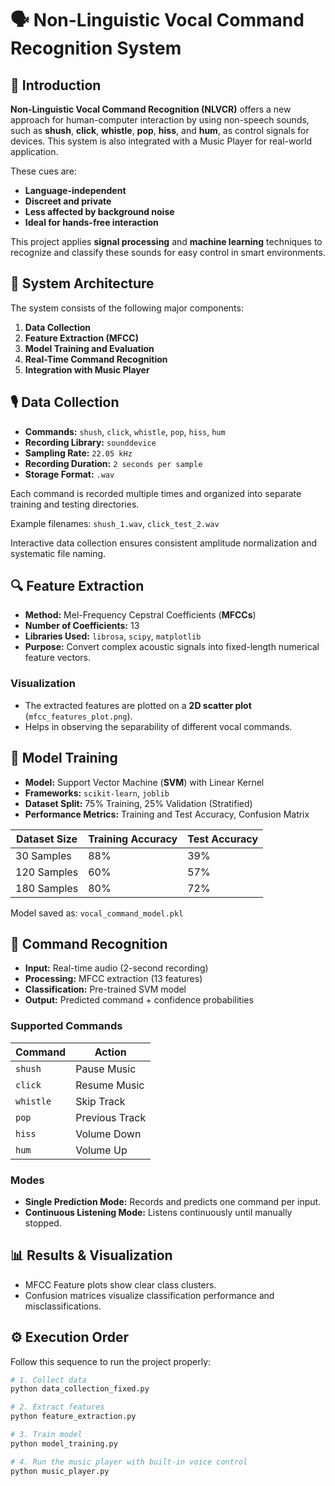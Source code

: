 # 🗣️ Non-Linguistic Vocal Command Recognition System


## 📘 Introduction

**Non-Linguistic Vocal Command Recognition (NLVCR)** offers a new approach for human-computer interaction by using non-speech sounds, such as **shush**, **click**, **whistle**, **pop**, **hiss**, and **hum**, as control signals for devices. This system is also integrated with a Music Player for real-world application.

These cues are:
- **Language-independent**
- **Discreet and private**
- **Less affected by background noise**
- **Ideal for hands-free interaction**

This project applies **signal processing** and **machine learning** techniques to recognize and classify these sounds for easy control in smart environments.


## 🧠 System Architecture

The system consists of the following major components:

1. **Data Collection**
2. **Feature Extraction (MFCC)**
3. **Model Training and Evaluation**
4. **Real-Time Command Recognition**
5. **Integration with Music Player**


## 🎙️ Data Collection

- **Commands:** `shush`, `click`, `whistle`, `pop`, `hiss`, `hum`
- **Recording Library:** `sounddevice`
- **Sampling Rate:** `22.05 kHz`
- **Recording Duration:** `2 seconds per sample`
- **Storage Format:** `.wav`

Each command is recorded multiple times and organized into separate training and testing directories.

Example filenames: `shush_1.wav`, `click_test_2.wav`


Interactive data collection ensures consistent amplitude normalization and systematic file naming.


## 🔍 Feature Extraction

- **Method:** Mel-Frequency Cepstral Coefficients (**MFCCs**)
- **Number of Coefficients:** 13
- **Libraries Used:** `librosa`, `scipy`, `matplotlib`
- **Purpose:** Convert complex acoustic signals into fixed-length numerical feature vectors.

### Visualization

- The extracted features are plotted on a **2D scatter plot** (`mfcc_features_plot.png`).
- Helps in observing the separability of different vocal commands.


## 🤖 Model Training

- **Model:** Support Vector Machine (**SVM**) with Linear Kernel
- **Frameworks:** `scikit-learn`, `joblib`
- **Dataset Split:** 75% Training, 25% Validation (Stratified)
- **Performance Metrics:** Training and Test Accuracy, Confusion Matrix

| Dataset Size | Training Accuracy | Test Accuracy |
|---------------|------------------|----------------|
| 30 Samples | 88% | 39% |
| 120 Samples | 60% | 57% |
| 180 Samples | 80% | 72% |

Model saved as: `vocal_command_model.pkl`


## 🧩 Command Recognition

- **Input:** Real-time audio (2-second recording)
- **Processing:** MFCC extraction (13 features)
- **Classification:** Pre-trained SVM model
- **Output:** Predicted command + confidence probabilities

### Supported Commands

| Command | Action |
|----------|---------|
| `shush` | Pause Music |
| `click` | Resume Music |
| `whistle` | Skip Track |
| `pop` | Previous Track |
| `hiss` | Volume Down |
| `hum` | Volume Up |

### Modes

- **Single Prediction Mode:** Records and predicts one command per input.
- **Continuous Listening Mode:** Listens continuously until manually stopped.


## 📊 Results & Visualization

- MFCC Feature plots show clear class clusters.
- Confusion matrices visualize classification performance and misclassifications.

## ⚙️ Execution Order

Follow this sequence to run the project properly:

```bash
# 1. Collect data
python data_collection_fixed.py

# 2. Extract features
python feature_extraction.py

# 3. Train model  
python model_training.py

# 4. Run the music player with built-in voice control
python music_player.py
